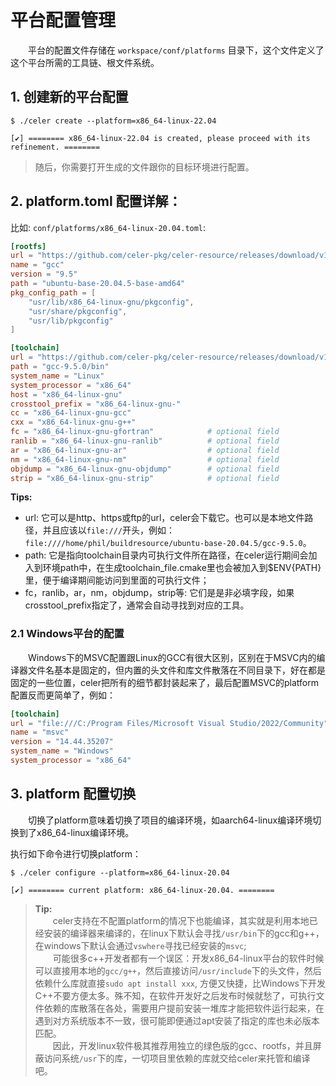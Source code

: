 # 平台配置管理

&emsp;&emsp;平台的配置文件存储在 `workspace/conf/platforms` 目录下，这个文件定义了这个平台所需的工具链、根文件系统。

## 1. 创建新的平台配置

```
$ ./celer create --platform=x86_64-linux-22.04

[✔] ======== x86_64-linux-22.04 is created, please proceed with its refinement. ========
```

>随后，你需要打开生成的文件跟你的目标环境进行配置。

## 2. platform.toml 配置详解：

比如: `conf/platforms/x86_64-linux-20.04.toml`:

```toml
[rootfs]
url = "https://github.com/celer-pkg/celer-resource/releases/download/v1.0.0/ubuntu-base-20.04.5-base-amd64.tar.gz"
name = "gcc"
version = "9.5"
path = "ubuntu-base-20.04.5-base-amd64"
pkg_config_path = [
    "usr/lib/x86_64-linux-gnu/pkgconfig",
    "usr/share/pkgconfig",
    "usr/lib/pkgconfig"
]

[toolchain]
url = "https://github.com/celer-pkg/celer-resource/releases/download/v1.0.0/gcc-9.5.0.tar.gz"
path = "gcc-9.5.0/bin"
system_name = "Linux"
system_processor = "x86_64"
host = "x86_64-linux-gnu"
crosstool_prefix = "x86_64-linux-gnu-"
cc = "x86_64-linux-gnu-gcc"
cxx = "x86_64-linux-gnu-g++"
fc = "x86_64-linux-gnu-gfortran"            # optional field
ranlib = "x86_64-linux-gnu-ranlib"          # optional field
ar = "x86_64-linux-gnu-ar"                  # optional field
nm = "x86_64-linux-gnu-nm"                  # optional field
objdump = "x86_64-linux-gnu-objdump"        # optional field
strip = "x86_64-linux-gnu-strip"            # optional field
```

**Tips:**

- url: 它可以是http、https或ftp的url，celer会下载它。也可以是本地文件路径，并且应该以`file:///`开头，例如：`file:////home/phil/buildresource/ubuntu-base-20.04.5/gcc-9.5.0`。
- path: 它是指向toolchain目录内可执行文件所在路径，在celer运行期间会加入到环境path中，在生成toolchain_file.cmake里也会被加入到$ENV{PATH}里，便于编译期间能访问到里面的可执行文件；
- fc，ranlib，ar，nm，objdump，strip等: 它们是是非必填字段，如果crosstool_prefix指定了，通常会自动寻找到对应的工具。

### 2.1 Windows平台的配置

&emsp;&emsp;Windows下的MSVC配置跟Linux的GCC有很大区别，区别在于MSVC内的编译器文件名基本是固定的，但内置的头文件和库文件散落在不同目录下，好在都是固定的一些位置，celer把所有的细节都封装起来了，最后配置MSVC的platform配置反而更简单了，例如：

```toml
[toolchain]
url = "file:///C:/Program Files/Microsoft Visual Studio/2022/Community"
name = "msvc"
version = "14.44.35207"
system_name = "Windows"
system_processor = "x86_64"
```

## 3. platform 配置切换

&emsp;&emsp;切换了platform意味着切换了项目的编译环境，如aarch64-linux编译环境切换到了x86_64-linux编译环境。

执行如下命令进行切换platform：

```
$ ./celer configure --platform=x86_64-linux-20.04

[✔] ======== current platform: x86_64-linux-20.04. ========
```

>**Tip:**  
&emsp;&emsp;celer支持在不配置platform的情况下也能编译，其实就是利用本地已经安装的编译器来编译的，在linux下默认会寻找`/usr/bin`下的gcc和g++，在windows下默认会通过`vswhere`寻找已经安装的`msvc`;  
&emsp;&emsp;可能很多c++开发者都有一个误区：开发x86_64-linux平台的软件时候可以直接用本地的`gcc/g++`，然后直接访问`/usr/include`下的头文件，然后依赖什么库就直接`sudo apt install xxx`, 方便又快捷，比Windows下开发C++不要方便太多。殊不知，在软件开发好之后发布时候就愁了，可执行文件依赖的库散落在各处，需要用户提前安装一堆库才能把软件运行起来，在遇到对方系统版本不一致，很可能即便通过apt安装了指定的库也未必版本匹配。  
&emsp;&emsp;因此，开发linux软件极其推荐用独立的绿色版的gcc、rootfs，并且屏蔽访问系统`/usr`下的库，一切项目里依赖的库就交给celer来托管和编译吧。